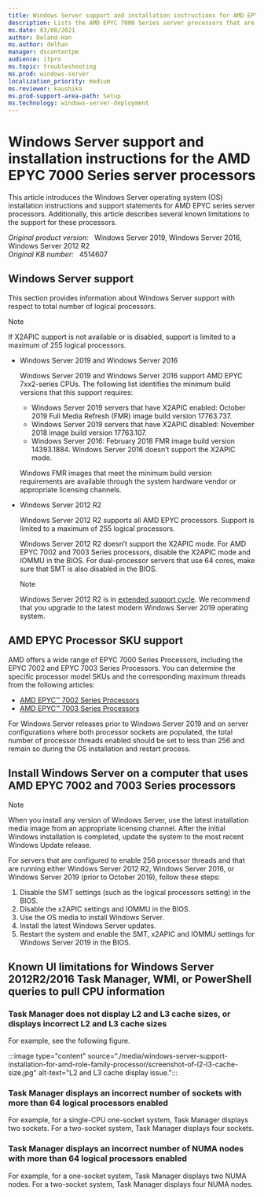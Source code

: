 ```yaml
---
title: Windows Server support and installation instructions for AMD EPYC 7000 Series server processors
description: Lists the AMD EPYC 7000 Series server processors that are supported by Windows Server 2019, Windows Server 2016, and Windows Server 2012 R2. Additionally lists support caveats and installation instructions.
ms.date: 03/08/2021
author: Deland-Han
ms.author: delhan
manager: dscontentpm
audience: itpro
ms.topic: troubleshooting
ms.prod: windows-server
localization_priority: medium
ms.reviewer: kaushika
ms.prod-support-area-path: Setup
ms.technology: windows-server-deployment
---
```

# Windows Server support and installation instructions for the AMD EPYC 7000 Series server processors

This article introduces the Windows Server operating system (OS) installation instructions and support statements for AMD EPYC series server processors. Additionally, this article describes several known limitations to the support for these processors.

_Original product version:_ &nbsp; Windows Server 2019, Windows Server 2016, Windows Server 2012 R2  
_Original KB number:_ &nbsp; 4514607

## Windows Server support

This section provides information about Windows Server support with respect to total number of logical processors.

> [!NOTE]  
> If X2APIC support is not available or is disabled, support is limited to a maximum of 255 logical processors.

- Windows Server 2019 and Windows Server 2016  

  Windows Server 2019 and Windows Server 2016 support AMD EPYC 7*xx*2-series CPUs. The following list identifies the minimum build versions that this support requires:

  - Windows Server 2019 servers that have X2APIC enabled: October 2019 Full Media Refresh (FMR) image build version 17763.737.
  - Windows Server 2019 servers that have X2APIC disabled: November 2018 image build version 17763.107.
  - Windows Server 2016: February 2018 FMR image build version 14393.1884. Windows Server 2016 doesn’t support the X2APIC mode. 
  
  Windows FMR images that meet the minimum build version requirements are available through the system hardware vendor or appropriate licensing channels.

- Windows Server 2012 R2

    Windows Server 2012 R2 supports all AMD EPYC processors. Support is limited to a maximum of 255 logical processors. 
    
    Windows Server 2012 R2 doesn’t support the X2APIC mode. For AMD EPYC 7002 and 7003 Series processors, disable the X2APIC mode and IOMMU in the BIOS. For dual-processor servers that use 64 cores, make sure that SMT is also disabled in the BIOS.

    > [!NOTE]
    > Windows Server 2012 R2 is in [extended support cycle](/lifecycle/products/?alpha=Windows%20Server%202012%20R2). We recommend that you upgrade to the latest modern Windows Server 2019 operating system.

## AMD EPYC Processor SKU support

AMD offers a wide range of EPYC 7000 Series Processors, including the EPYC 7002 and EPYC 7003 Series Processors. You can determine the specific processor model SKUs and the corresponding maximum threads from the following articles:

- [AMD EPYC™ 7002 Series Processors](https://www.amd.com/en/processors/epyc-7002-series)
- [AMD EPYC™ 7003 Series Processors](https://www.amd.com/en/processors/epyc-7003-series)

For Windows Server releases prior to Windows Server 2019 and on server configurations where both processor sockets are populated, the total number of processor threads enabled should be set to less than 256 and remain so during the OS installation and restart process.  

## Install Windows Server on a computer that uses AMD EPYC 7002 and 7003 Series processors

> [!NOTE]
> When you install any version of Windows Server, use the latest installation media image from an appropriate licensing channel. After the initial Windows installation is completed, update the system to the most recent Windows Update release.

For servers that are configured to enable 256 processor threads and that are running either Windows Server 2012 R2, Windows Server 2016, or Windows Server 2019 (prior to October 2019), follow these steps:

1. Disable the SMT settings (such as the logical processors setting) in the BIOS.
2. Disable the x2APIC settings and IOMMU in the BIOS.
3. Use the OS media to install Windows Server.
4. Install the latest Windows Server updates.
5. Restart the system and enable the SMT, x2APIC and IOMMU settings for Windows Server 2019 in the BIOS.

## Known UI limitations for Windows Server 2012R2/2016 Task Manager, WMI, or PowerShell queries to pull CPU information

### Task Manager does not display L2 and L3 cache sizes, or displays incorrect L2 and L3 cache sizes

For example, see the following figure.

:::image type="content" source="./media/windows-server-support-installation-for-amd-role-family-processor/screenshot-of-l2-l3-cache-size.jpg" alt-text="L2 and L3 cache display issue.":::

### Task Manager displays an incorrect number of sockets with more than 64 logical processors enabled

For example, for a single-CPU one-socket system, Task Manager displays two sockets. For a two-socket system, Task Manager displays four sockets.

### Task Manager displays an incorrect number of NUMA nodes with more than 64 logical processors enabled

For example, for a one-socket system, Task Manager displays two NUMA nodes. For a two-socket system, Task Manager displays four NUMA nodes.
